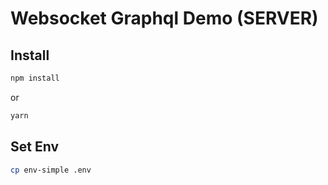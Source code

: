 # Websocket Graphql Demo (SERVER)

## Install

``` bash
npm install
```

or

``` bash
yarn
```

## Set Env

``` bash
cp env-simple .env
```
